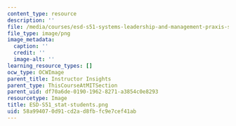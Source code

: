 ```yaml
---
content_type: resource
description: ''
file: /media/courses/esd-s51-systems-leadership-and-management-praxis-summer-2014/58a994070d91cd2ad8fbfc9e7cef41ab_ESD-S51_stat-students.png
file_type: image/png
image_metadata:
  caption: ''
  credit: ''
  image-alt: ''
learning_resource_types: []
ocw_type: OCWImage
parent_title: Instructor Insights
parent_type: ThisCourseAtMITSection
parent_uid: df70a6de-0190-1962-8271-a3854c0e8293
resourcetype: Image
title: ESD-S51_stat-students.png
uid: 58a99407-0d91-cd2a-d8fb-fc9e7cef41ab
---
```

